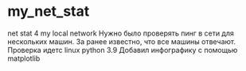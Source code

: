 # my_net_stat
net stat 4 my local network
Нужно было проверять пинг в сети для нескольких машин. За ранее известно, что все машины отвечают. Проверка идетс linux python 3.9
Добавил инфографику с помощью matplotlib
